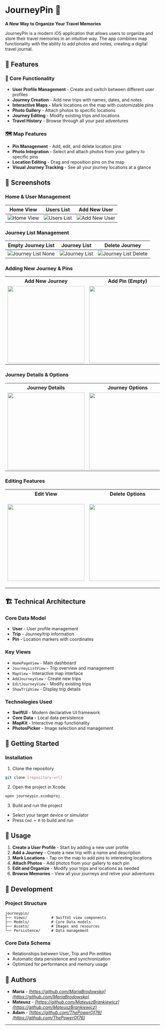 # JourneyPin 📍

**A New Way to Organize Your Travel Memories**

JourneyPin is a modern iOS application that allows users to organize and store their travel memories in an intuitive way. The app combines map functionality with the ability to add photos and notes, creating a digital travel journal.

## 🌟 Features

### 📱 Core Functionality

- **User Profile Management** - Create and switch between different user profiles
- **Journey Creation** - Add new trips with names, dates, and notes
- **Interactive Maps** - Mark locations on the map with customizable pins
- **Photo Gallery** - Attach photos to specific locations
- **Journey Editing** - Modify existing trips and locations
- **Travel History** - Browse through all your past adventures

### 🗺️ Map Features

- **Pin Management** - Add, edit, and delete location pins
- **Photo Integration** - Select and attach photos from your gallery to specific pins
- **Location Editing** - Drag and reposition pins on the map
- **Visual Journey Tracking** - See all your journey locations at a glance

## 📱 Screenshots

### Home & User Management

| Home View                               | Users List                                | Add New User                                  |
| --------------------------------------- | ----------------------------------------- | --------------------------------------------- |
| ![Home View](screenshots/home-view.png) | ![Users List](screenshots/users-list.png) | ![Add New User](screenshots/add-new-user.png) |

### Journey List Management

| Empty Journey List                                      | Journey List                                  | Delete Journey                                              |
| ------------------------------------------------------- | --------------------------------------------- | ----------------------------------------------------------- |
| ![Journey List None](screenshots/journey-list-none.png) | ![Journey List](screenshots/journey-list.png) | ![Journey List Delete](screenshots/journey-list-delete.png) |

### Adding New Journey & Pins

<table align="center">
  <tr>
    <th>Add New Journey </th>
    <th>Add Pin (Empty)  </th>
    <th>Select Photo  </th>
    <th>Pin Complete  </th>
  </tr>
  <tr>
    <td>
      <img src="screenshots/add-new-journey.png" width="250">
    </td>
    <td>
      <img src="screenshots/add-new-pin-none.png" width="250">
    </td>
    <td>
      <img src="screenshots/add-new-pin-select-photo.png" width="250">
    </td>
    <td>
      <img src="screenshots/add-new-pin-done.png" width="250">
    </td>
  </tr>
</table>

### Journey Details & Options

<table align="center">
  <tr>
    <th>Journey Details</th>
    <th>Journey Options</th>
  </tr>
  <tr>
    <td>
      <img src="screenshots/journey-details.png" width="250">
    </td>
    <td>
      <img src="screenshots/journey-details-more.png" width="250">
    </td>
  </tr>
</table>

### Editing Features

<table align="center">
  <tr>
    <th>Edit View</th>
    <th>Delete Options</th>
    <th>Change Pin Position</th>
  </tr>
  <tr>
    <td>
      <img src="screenshots/edit-view.png" width="250">
    </td>
    <td>
      <img src="screenshots/edit-view-delete.png" width="250">
    </td>
    <td>
      <img src="screenshots/edit-view-change-pin-position.png" width="285">
    </td>
  </tr>
</table>

## 🏗️ Technical Architecture

### Core Data Model

- **User** - User profile management
- **Trip** - Journey/trip information
- **Pin** - Location markers with coordinates

### Key Views

- `HomePageView` - Main dashboard
- `JourneyListView` - Trip overview and management
- `MapView` - Interactive map interface
- `AddJourneyView` - Create new trips
- `EditJourneyView` - Modify existing trips
- `ShowTripView` - Display trip details

### Technologies Used

- **SwiftUI** - Modern declarative UI framework
- **Core Data** - Local data persistence
- **MapKit** - Interactive map functionality
- **PhotosPicker** - Image selection and management

## 🚀 Getting Started

### Installation

1. Clone the repository

```bash
git clone [repository-url]
```

2. Open the project in Xcode

```bash
open journeypin.xcodeproj
```

3. Build and run the project

- Select your target device or simulator
- Press `Cmd + R` to build and run

## 🎯 Usage

1. **Create a User Profile** - Start by adding a new user profile
2. **Add a Journey** - Create a new trip with a name and description
3. **Mark Locations** - Tap on the map to add pins to interesting locations
4. **Attach Photos** - Add photos from your gallery to each pin
5. **Edit and Organize** - Modify your trips and locations as needed
6. **Browse Memories** - View all your journeys and relive your adventures

## 🔧 Development

### Project Structure

```
journeypin/
├── Views/           # SwiftUI view components
├── Models/          # Core Data models
├── Assets/          # Images and resources
└── Persistence/     # Data management
```

### Core Data Schema

- Relationships between User, Trip and Pin entities
- Automatic data persistence and synchronization
- Optimized for performance and memory usage

## 👥 Authors

- **Maria** - _[https://github.com/MariaBrodowska](https://github.com/MariaBrodowska)_
- **Mateusz** - _[https://github.com/MateuszBrankiewicz](https://github.com/MateuszBrankiewicz)_
- **Adam** - _[https://github.com/ThePowerOf76](https://github.com/ThePowerOf76)_

---
